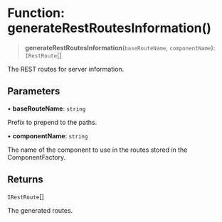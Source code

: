 # Function: generateRestRoutesInformation()

> **generateRestRoutesInformation**(`baseRouteName`, `componentName`): `IRestRoute`[]

The REST routes for server information.

## Parameters

• **baseRouteName**: `string`

Prefix to prepend to the paths.

• **componentName**: `string`

The name of the component to use in the routes stored in the ComponentFactory.

## Returns

`IRestRoute`[]

The generated routes.
